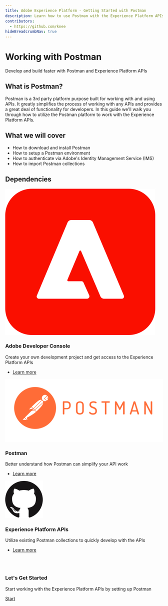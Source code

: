 ```yaml
---
title: Adobe Experience Platform - Getting Started with Postman
description: Learn how to use Postman with the Experience Platform APIs
contributors: 
  - https://github.com/knee
hideBreadcrumbNav: true
---
```


<Hero slots="heading, text" background="rgb(50,50,50)"/>

<!--
![Postman](../images/postman-horizontal.svg)
-->

# Working with Postman

Develop and build faster with Postman and Experience Platform APIs


## What is Postman?

Postman is a 3rd party platform purpose built for working with and using APIs. It greatly simplifies the process of working with any APIs and provides a great deal of functionality for developers. In this guide we'll walk you through how to utilize the Postman platform to work with the Experience Platform APIs.

## What we will cover

- How to download and install Postman
- How to setup a Postman environment
- How to authenticate via Adobe's Identity Management Service (IMS)
- How to import Postman collections


## Dependencies

<!--
- Adobe Developer Console Project
- Postman (3rd Party Software)
- Experience Platform Postman Samples
  - Postman Environment File
  - Identity Management Service APIs
  - Experience Platform APIs

<br/>
<br/>
-->


<ProductCard slots="icon, heading, text, buttons" theme="light" width="33%" />

![Adobe Developer Console](../images/aec-logo.svg)

### Adobe Developer Console

Create your own development project and get access to the Experience Platform APIs

- [Learn more](../../dev-console/getting-started/index.md)


<ProductCard slots="icon, heading, text, buttons" theme="light" width="33%" />

![Postman](../images/postman-horizontal.svg)

### Postman

Better understand how Postman can simplify your API work

- [Learn more](https://www.postman.com/)


<ProductCard slots="icon, heading, text, buttons" theme="light" width="33%" />

![Adobe Developer Console](../images/GitHub-Mark-120px-plus.png)

### Experience Platform APIs

Utilize existing Postman collections to quickly develop with the APIs

- [Learn more](https://github.com/adobe/experience-platform-postman-samples)

<br/>
<br/>

<AnnouncementBlock slots="heading, text, button" />

### Let's Get Started

Start working with the Experience Platform APIs by setting up Postman

[Start](../download-install/index.md)
